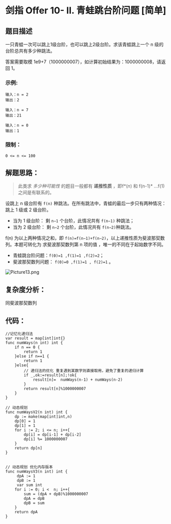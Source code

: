 # 剑指 Offer 10- II. 青蛙跳台阶问题 [简单]

## 题目描述

一只青蛙一次可以跳上1级台阶，也可以跳上2级台阶。求该青蛙跳上一个 n 级的台阶总共有多少种跳法。

答案需要取模 1e9+7（1000000007），如计算初始结果为：1000000008，请返回 1。

### 示例:

```
输入：n = 2
输出：2

输入：n = 7
输出：21

输入：n = 0
输出：1
```

### 限制：

```
0 <= n <= 100
```

## 解题思路：

> 此类求 *多少种可能性* 的题目一般都有 **递推性质** ，即f*(*n*) 和 f(n-1)* ...f(1) 之间是有联系的。

设跳上 n 级台阶有 `f(n)` 种跳法。在所有跳法中，青蛙的最后一步只有两种情况： 跳上 1 级或 2 级台阶。

- 当为 1 级台阶： 剩 `n−1` 个台阶，此情况共有 `f(n−1)` 种跳法；
- 当为 2 级台阶： 剩 `n−2` 个台阶，此情况共有 `f(n−2)`种跳法。

f(n) 为以上两种情况之和，即 `f(n)=f(n−1)+f(n−2)`，以上递推性质为斐波那契数列。本题可转化为 求斐波那契数列第 n 项的值 ，唯一的不同在于起始数字不同。

- 青蛙跳台阶问题：`f(0)=1 ,f(1)=1 ,f(2)=2`；
- 斐波那契数列问题： `f(0)=0 ,f(1)=1 , f(2)=1` 。

 ![Picture13.png](http://cdn.xiaot123.com/blog/2021-04/108249e4d62d429f9cd6cab5bbd6afca581ee61c7d762a4c8ea0c62e08e10762-Picture13.png-blog)


## 复杂度分析：

同斐波那契数列



## 代码：

```
//记忆化递归法
var result = map[int]int{}
func numWays(n int) int {
	if n == 0 {
		return 1
	}else if n==1 {
		return 1
	}else{
		// 递归法的优化 重复遇到某数字则直接取用，避免了重复的递归计算
		if _,ok:=result[n];!ok{
			result[n]=  numWays(n-1) + numWays(n-2)
		}
		return result[n]%1000000007
	}
}

// 动态规划
func numWaysV2(n int) int {
	dp := make(map[int]int,n)
	dp[0] = 1
	dp[1] = 1
	for i := 2; i <= n; i++{
		dp[i] = dp[i-1] + dp[i-2]
		dp[i] %= 1000000007
	}
	return dp[n]
}


// 动态规划 优化内存版本
func numWaysV3(n int) int {
	 dpA := 1
	 dpB := 1
	 var sum int
	for i := 0; i <  n; i++{
		sum = (dpA + dpB)%1000000007
		dpA = dpB
		dpB = sum
	}
	return dpA
}
```

